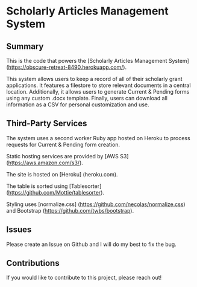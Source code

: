 # Scholarly Articles Management System

## Summary

This is the code that powers the [Scholarly Articles Management System] (https://obscure-retreat-8490.herokuapp.com/).

This system allows users to keep a record of all of their scholarly grant applications. It features a filestore to store relevant documents in a central location. Additionally, it allows users to generate Current & Pending forms using any custom .docx template. Finally, users can download all information as a CSV for personal customization and use.

## Third-Party Services

The system uses a second worker Ruby app hosted on Heroku to process requests for Current & Pending form creation.

Static hosting services are provided by [AWS S3] (https://aws.amazon.com/s3/).
  
The site is hosted on [Heroku] (heroku.com).

The table is sorted using [Tablesorter] (https://github.com/Mottie/tablesorter).

Styling uses [normalize.css] (https://github.com/necolas/normalize.css) and Bootstrap (https://github.com/twbs/bootstrap).

## Issues

Please create an Issue on Github and I will do my best to fix the bug.

## Contributions

If you would like to contribute to this project, please reach out!

